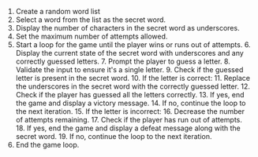 1. Create a random word list 
2. Select a word from the list as the secret word.
3. Display the number of characters in the secret word as underscores.
4. Set the maximum number of attempts allowed.
5. Start a loop for the game until the player wins or runs out of attempts.
    6. Display the current state of the secret word with underscores and any correctly guessed letters.
    7. Prompt the player to guess a letter.
    8. Validate the input to ensure it's a single letter.
    9. Check if the guessed letter is present in the secret word.
        10. If the letter is correct:
            11. Replace the underscores in the secret word with the correctly guessed letter.
            12. Check if the player has guessed all the letters correctly.
                13. If yes, end the game and display a victory message.
                14. If no, continue the loop to the next iteration.
        15. If the letter is incorrect:
            16. Decrease the number of attempts remaining.
            17. Check if the player has run out of attempts.
                18. If yes, end the game and display a defeat message along with the secret word.
                19. If no, continue the loop to the next iteration.
20. End the game loop.
